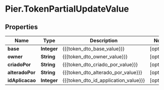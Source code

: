 # Pier.TokenPartialUpdateValue

## Properties
Name | Type | Description | Notes
------------ | ------------- | ------------- | -------------
**base** | **Integer** | {{{token_dto_base_value}}} | [optional] 
**owner** | **String** | {{{token_dto_owner_value}}} | [optional] 
**criadoPor** | **String** | {{{token_dto_criado_por_value}}} | [optional] 
**alteradoPor** | **String** | {{{token_dto_alterado_por_value}}} | [optional] 
**idAplicacao** | **Integer** | {{{token_dto_id_application_value}}} | [optional] 


